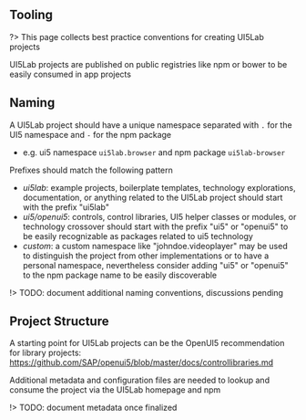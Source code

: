 ## Tooling

?> This page collects best practice conventions for creating UI5Lab projects

UI5Lab projects are published on public registries like npm or bower to be easily consumed in app projects

## Naming

A UI5Lab project should have a unique namespace separated with `.` for the UI5 namespace and `-` for the npm package
 * e.g. ui5 namespace `ui5lab.browser` and npm package `ui5lab-browser`

Prefixes should match the following pattern
  * *ui5lab*: example projects, boilerplate templates, technology explorations, documentation, or anything related to the UI5Lab project should start with the prefix "ui5lab"
  * *ui5/openui5*: controls, control libraries, UI5 helper classes or modules, or technology crossover should start with the prefix "ui5" or "openui5" to be easily recognizable as packages related to ui5 technology
  * *custom*: a custom namespace like "johndoe.videoplayer" may be used to distinguish the project from other implementations or to have a personal namespace, nevertheless consider adding "ui5" or "openui5" to the npm package name to be easily discoverable

!> TODO: document additional naming conventions, discussions pending

## Project Structure

A starting point for UI5Lab projects can be the OpenUI5 recommendation for library projects: https://github.com/SAP/openui5/blob/master/docs/controllibraries.md

Additional metadata and configuration files are needed to lookup and consume the project via the UI5Lab homepage and npm

!> TODO: document metadata once finalized
